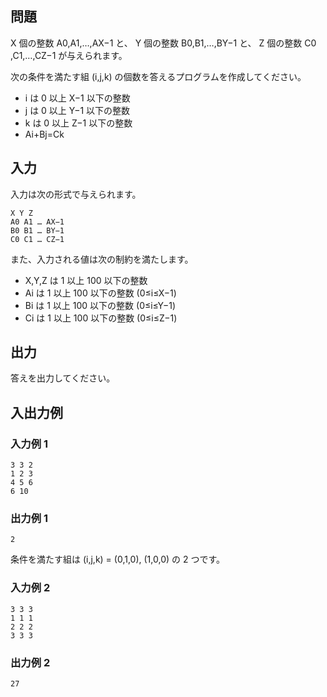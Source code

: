 ## 問題

X 個の整数 A0​,A1​,…,AX−1​ と、 Y 個の整数 B0​,B1​,…,BY−1​ と、 Z 個の整数 C0​,C1​,…,CZ−1​ が与えられます。

次の条件を満たす組 (i,j,k) の個数を答えるプログラムを作成してください。

- i は 0 以上 X−1 以下の整数
- j は 0 以上 Y−1 以下の整数
- k は 0 以上 Z−1 以下の整数
- Ai​+Bj​=Ck​

## 入力

入力は次の形式で与えられます。

```text
X Y Z
A0 A1 … AX−1​
B0 B1 … BY−1​
C0 C1 … CZ−1​
```

また、入力される値は次の制約を満たします。

- X,Y,Z は 1 以上 100 以下の整数
- Ai​ は 1 以上 100 以下の整数 (0≤i≤X−1)
- Bi​ は 1 以上 100 以下の整数 (0≤i≤Y−1)
- Ci​ は 1 以上 100 以下の整数 (0≤i≤Z−1)

## 出力

答えを出力してください。

## 入出力例

### 入力例 1

```text
3 3 2
1 2 3
4 5 6
6 10
```

### 出力例 1

```text
2
```

条件を満たす組は (i,j,k) = (0,1,0), (1,0,0) の 2 つです。

### 入力例 2

```text
3 3 3
1 1 1
2 2 2
3 3 3
```

### 出力例 2

```text
27
```
